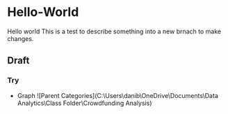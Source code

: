 # Hello-World
Hello world
This is a test to describe something into a new brnach to make changes.
## Draft
### Try
* Graph
![Parent Categories](C:\Users\danib\OneDrive\Documents\Data Analytics\Class Folder\Crowdfunding Analysis) 
